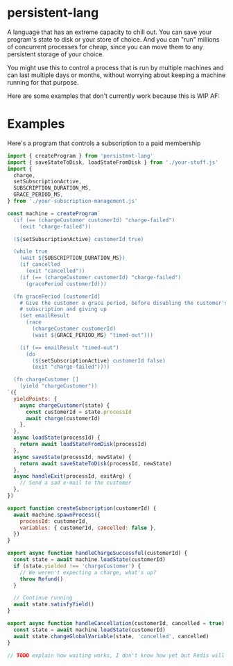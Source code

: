 # persistent-lang

A language that has an extreme capacity to chill out. You can save your program's state to disk or your store of choice. And you can "run" millions of concurrent processes for cheap, since you can move them to any persistent storage of your choice.

You might use this to control a process that is run by multiple machines and can last multiple days or months, without worrying about keeping a machine running for that purpose.

Here are some examples that don't currently work because this is WIP AF:

# Examples

Here's a program that controls a subscription to a paid membership

```javascript
import { createProgram } from 'persistent-lang'
import { saveStateToDisk, loadStateFromDisk } from './your-stuff.js'
import {
  charge,
  setSubscriptionActive,
  SUBSCRIPTION_DURATION_MS,
  GRACE_PERIOD_MS,
} from './your-subscription-management.js'

const machine = createProgram`
  (if (== (chargeCustomer customerId) "charge-failed")
    (exit "charge-failed"))

  (${setSubscriptionActive} customerId true)

  (while true
    (wait ${SUBSCRIPTION_DURATION_MS})
    (if cancelled
      (exit "cancelled"))
    (if (== (chargeCustomer customerId) "charge-failed")
      (gracePeriod customerId)))

  (fn gracePeriod [customerId]
    # Give the customer a grace period, before disabling the customer's
    # subscription and giving up
    (set emailResult
      (race
        (chargeCustomer customerId)
        (wait ${GRACE_PERIOD_MS} "timed-out")))

    (if (== emailResult "timed-out")
      (do
        (${setSubscriptionActive} customerId false)
        (exit "charge-failed"))))

  (fn chargeCustomer []
    (yield "chargeCustomer"))
`({
  yieldPoints: {
    async chargeCustomer(state) {
      const customerId = state.processId
      await charge(customerId)
    },
  },
  async loadState(processId) {
    return await loadStateFromDisk(processId)
  },
  async saveState(processId, newState) {
    return await saveStateToDisk(processId, newState)
  },
  async handleExit(processId, exitArg) {
    // Send a sad e-mail to the customer
  },
})

export function createSubscription(customerId) {
  await machine.spawnProcess({
    processId: customerId,
    variables: { customerId, cancelled: false },
  })
}

export async function handleChargeSuccessful(customerId) {
  const state = await machine.loadState(customerId)
  if (state.yielded !== 'chargeCustomer') {
    // We weren't expecting a charge, what's up?
    throw Refund()
  }

  // Continue running
  await state.satisfyYield()
}

export async function handleCancellation(customerId, cancelled = true) {
  const state = await machine.loadState(customerId)
  await state.changeGlobalVariable(state, 'cancelled', cancelled)
}

// TODO explain how waiting works, I don't know how yet but Redis will likely be involved
```
